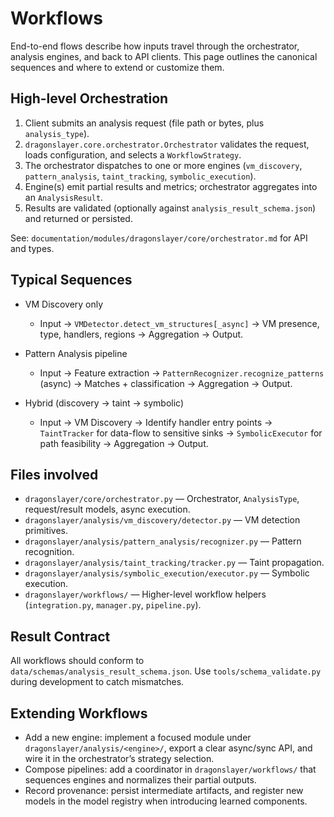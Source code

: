 # Workflows

End-to-end flows describe how inputs travel through the orchestrator, analysis engines, and back to API clients. This page outlines the canonical sequences and where to extend or customize them.

## High-level Orchestration

1) Client submits an analysis request (file path or bytes, plus `analysis_type`).
2) `dragonslayer.core.orchestrator.Orchestrator` validates the request, loads configuration, and selects a `WorkflowStrategy`.
3) The orchestrator dispatches to one or more engines (`vm_discovery`, `pattern_analysis`, `taint_tracking`, `symbolic_execution`).
4) Engine(s) emit partial results and metrics; orchestrator aggregates into an `AnalysisResult`.
5) Results are validated (optionally against `analysis_result_schema.json`) and returned or persisted.

See: `documentation/modules/dragonslayer/core/orchestrator.md` for API and types.

## Typical Sequences

- VM Discovery only
	- Input → `VMDetector.detect_vm_structures[_async]` → VM presence, type, handlers, regions → Aggregation → Output.

- Pattern Analysis pipeline
	- Input → Feature extraction → `PatternRecognizer.recognize_patterns` (async) → Matches + classification → Aggregation → Output.

- Hybrid (discovery → taint → symbolic)
	- Input → VM Discovery → Identify handler entry points → `TaintTracker` for data-flow to sensitive sinks → `SymbolicExecutor` for path feasibility → Aggregation → Output.

## Files involved

- `dragonslayer/core/orchestrator.py` — Orchestrator, `AnalysisType`, request/result models, async execution.
- `dragonslayer/analysis/vm_discovery/detector.py` — VM detection primitives.
- `dragonslayer/analysis/pattern_analysis/recognizer.py` — Pattern recognition.
- `dragonslayer/analysis/taint_tracking/tracker.py` — Taint propagation.
- `dragonslayer/analysis/symbolic_execution/executor.py` — Symbolic execution.
- `dragonslayer/workflows/` — Higher-level workflow helpers (`integration.py`, `manager.py`, `pipeline.py`).

## Result Contract

All workflows should conform to `data/schemas/analysis_result_schema.json`. Use `tools/schema_validate.py` during development to catch mismatches.

## Extending Workflows

- Add a new engine: implement a focused module under `dragonslayer/analysis/<engine>/`, export a clear async/sync API, and wire it in the orchestrator’s strategy selection.
- Compose pipelines: add a coordinator in `dragonslayer/workflows/` that sequences engines and normalizes their partial outputs.
- Record provenance: persist intermediate artifacts, and register new models in the model registry when introducing learned components.
